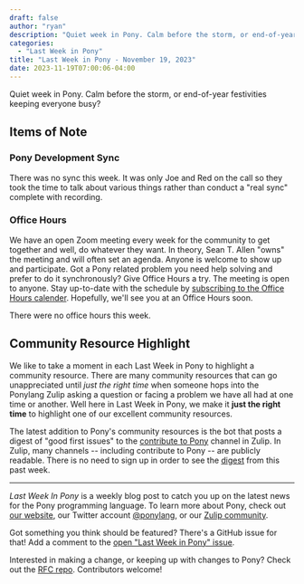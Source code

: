 ```yaml
---
draft: false
author: "ryan"
description: "Quiet week in Pony. Calm before the storm, or end-of-year festivities keeping everyone busy?"
categories:
  - "Last Week in Pony"
title: "Last Week in Pony - November 19, 2023"
date: 2023-11-19T07:00:06-04:00
---
```


Quiet week in Pony. Calm before the storm, or end-of-year festivities keeping everyone busy?

<!-- more -->

## Items of Note

### Pony Development Sync

There was no sync this week. It was only Joe and Red on the call so they took the time to talk about various things rather than conduct a "real sync" complete with recording.

### Office Hours

We have an open Zoom meeting every week for the community to get together and well, do whatever they want. In theory, Sean T. Allen "owns" the meeting and will often set an agenda. Anyone is welcome to show up and participate. Got a Pony related problem you need help solving and prefer to do it synchronously? Give Office Hours a try. The meeting is open to anyone. Stay up-to-date with the schedule by [subscribing to the Office Hours calender](https://calendar.google.com/calendar/ical/4465e68ae24131ae00461a40893f2637a2c9ac510e311a44ff78680e2f183ce3%40group.calendar.google.com/public/basic.ics). Hopefully, we'll see you at an Office Hours soon.

There were no office hours this week.

## Community Resource Highlight

We like to take a moment in each Last Week in Pony to highlight a community resource. There are many community resources that can go unappreciated until _just the right time_ when someone hops into the Ponylang Zulip asking a question or facing a problem we have all had at one time or another. Well here in Last Week in Pony, we make it **just the right time** to highlight one of our excellent community resources.

The latest addition to Pony's community resources is the bot that posts a digest of "good first issues" to the [contribute to Pony](https://ponylang.zulipchat.com/#narrow/stream/192795-contribute-to-Pony) channel in Zulip. In Zulip, many channels -- including contribute to Pony -- are publicly readable. There is no need to sign up in order to see the [digest](https://ponylang.zulipchat.com/#narrow/stream/192795-contribute-to-Pony/topic/Good.20first.20issues.20as.20of.202023-11-13) from this past week.

---

_Last Week In Pony_ is a weekly blog post to catch you up on the latest news for the Pony programming language. To learn more about Pony, check out [our website](https://ponylang.io), our Twitter account [@ponylang](https://twitter.com/ponylang), or our [Zulip community](https://ponylang.zulipchat.com).

Got something you think should be featured? There's a GitHub issue for that! Add a comment to the [open "Last Week in Pony" issue](https://github.com/ponylang/ponylang.github.io/issues?q=is%3Aissue+is%3Aopen+label%3Alast-week-in-pony).

Interested in making a change, or keeping up with changes to Pony? Check out the [RFC repo](https://github.com/ponylang/rfcs). Contributors welcome!
